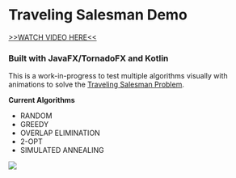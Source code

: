 # Traveling Salesman Demo

[>>WATCH VIDEO HERE<<](https://vimeo.com/278408438)

### Built with JavaFX/TornadoFX and Kotlin

This is a work-in-progress to test multiple algorithms visually with animations to solve the [Traveling Salesman Problem](https://en.wikipedia.org/wiki/Travelling_salesman_problem). 

**Current Algorithms**

* RANDOM
* GREEDY
* OVERLAP ELIMINATION
* 2-OPT
* SIMULATED ANNEALING


![](https://i.imgur.com/EoZ5yJO.png)
